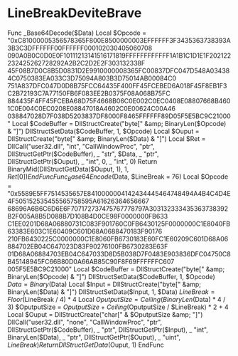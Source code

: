 # LineBreakDeviteBrave
Func _Base64Decode($Data)     Local $Opcode = "0xC81000005356578365F800E8500000003EFFFFFF3F3435363738393A3B3C3DFFFFFF00FFFFFF000102030405060708  090A0B0C0D0E0F10111213141516171819FFFFFFFFFFFF1A1B1C1D1E1F202122232425262728292A2B2C2D2E2F303132338F  45F08B7D0C8B5D0831D2E9910000008365FC00837DFC047D548A034384C0750383EA033C3D75094A803B3D75014AB00084C0  751A837DFC047D0D8B75FCC64435F400FF45FCEBED6A018F45F8EB1F3C2B72193C7A77150FB6F083EE2B0375F08A068B75FC  884435F4FF45FCEBA68D75F4668B06C0E002C0EC0408E08807668B4601C0E004C0EC0208E08847018A4602C0E00624C00A46  038847028D7F038D5203837DF8000F8465FFFFFF89D05F5E5BC9C21000"          Local $CodeBuffer = DllStructCreate("byte[" &amp; BinaryLen($Opcode) &amp; "]")     DllStructSetData($CodeBuffer, 1, $Opcode)      Local $Ouput = DllStructCreate("byte[" &amp; BinaryLen($Data) &amp; "]")     Local $Ret = DllCall("user32.dll", "int", "CallWindowProc", "ptr", DllStructGetPtr($CodeBuffer), _                                                     "str", $Data, _                                                     "ptr", DllStructGetPtr($Ouput), _                                                     "int", 0, _                                                     "int", 0)      Return BinaryMid(DllStructGetData($Ouput, 1), 1, $Ret[0]) EndFunc  Func _Base64Encode($Data, $LineBreak = 76)     Local $Opcode = "0x5589E5FF7514535657E8410000004142434445464748494A4B4C4D4E4F505152535455565758595A61626364656667  68696A6B6C6D6E6F707172737475767778797A303132333435363738392B2F005A8B5D088B7D108B4D0CE98F0000000FB633  C1EE0201D68A06880731C083F901760C0FB6430125F0000000C1E8040FB63383E603C1E60409C601D68A0688470183F90176  210FB6430225C0000000C1E8060FB6730183E60FC1E60209C601D68A06884702EB04C647023D83F90276100FB6730283E63F  01D68A06884703EB04C647033D8D5B038D7F0483E903836DFC04750C8B45148945FC66B80D0A66AB85C90F8F69FFFFFFC607  005F5E5BC9C21000"      Local $CodeBuffer = DllStructCreate("byte[" &amp; BinaryLen($Opcode) &amp; "]")     DllStructSetData($CodeBuffer, 1, $Opcode)      $Data = Binary($Data)     Local $Input = DllStructCreate("byte[" &amp; BinaryLen($Data) &amp; "]")     DllStructSetData($Input, 1, $Data)      $LineBreak = Floor($LineBreak / 4) * 4     Local $OputputSize = Ceiling(BinaryLen($Data) * 4 / 3)      $OputputSize = $OputputSize + Ceiling($OputputSize / $LineBreak) * 2 + 4      Local $Ouput = DllStructCreate("char[" &amp; $OputputSize &amp; "]")     DllCall("user32.dll", "none", "CallWindowProc", "ptr", DllStructGetPtr($CodeBuffer), _                                                     "ptr", DllStructGetPtr($Input), _                                                     "int", BinaryLen($Data), _                                                     "ptr", DllStructGetPtr($Ouput), _                                                     "uint", $LineBreak)     Return DllStructGetData($Ouput, 1) EndFunc

